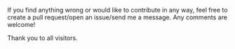 If you find anything wrong or would like to contribute in any way, feel free to create a pull request/open an issue/send me a message. Any comments are welcome!

Thank you to all visitors.
